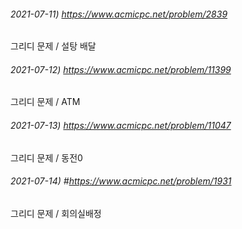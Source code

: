 ###### 2021-07-11) https://www.acmicpc.net/problem/2839
그리디 문제 / 설탕 배달

###### 2021-07-12) https://www.acmicpc.net/problem/11399
그리디 문제 / ATM

###### 2021-07-13) https://www.acmicpc.net/problem/11047
그리디 문제 / 동전0

###### 2021-07-14) #https://www.acmicpc.net/problem/1931
그리디 문제 / 회의실배정




